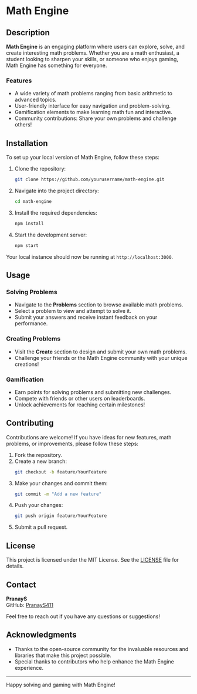 # Math Engine

## Description
**Math Engine** is an engaging platform where users can explore, solve, and create interesting math problems. Whether you are a math enthusiast, a student looking to sharpen your skills, or someone who enjoys gaming, Math Engine has something for everyone. 

### Features
- A wide variety of math problems ranging from basic arithmetic to advanced topics.
- User-friendly interface for easy navigation and problem-solving.
- Gamification elements to make learning math fun and interactive.
- Community contributions: Share your own problems and challenge others!

## Installation

To set up your local version of Math Engine, follow these steps:

1. Clone the repository:
   ```bash
   git clone https://github.com/yourusername/math-engine.git
   ```

2. Navigate into the project directory:
   ```bash
   cd math-engine
   ```

3. Install the required dependencies:
   ```bash
   npm install
   ```

4. Start the development server:
   ```bash
   npm start
   ```

Your local instance should now be running at `http://localhost:3000`.

## Usage

### Solving Problems
- Navigate to the **Problems** section to browse available math problems.
- Select a problem to view and attempt to solve it.
- Submit your answers and receive instant feedback on your performance.

### Creating Problems
- Visit the **Create** section to design and submit your own math problems.
- Challenge your friends or the Math Engine community with your unique creations!

### Gamification
- Earn points for solving problems and submitting new challenges.
- Compete with friends or other users on leaderboards.
- Unlock achievements for reaching certain milestones!

## Contributing

Contributions are welcome! If you have ideas for new features, math problems, or improvements, please follow these steps:

1. Fork the repository.
2. Create a new branch:
   ```bash
   git checkout -b feature/YourFeature
   ```
3. Make your changes and commit them:
   ```bash
   git commit -m "Add a new feature"
   ```
4. Push your changes:
   ```bash
   git push origin feature/YourFeature
   ```
5. Submit a pull request.

## License

This project is licensed under the MIT License. See the [LICENSE](LICENSE) file for details.

## Contact

**PranayS**  
GitHub: [PranayS411](https://PranayS411)  

Feel free to reach out if you have any questions or suggestions!

## Acknowledgments
- Thanks to the open-source community for the invaluable resources and libraries that make this project possible.
- Special thanks to contributors who help enhance the Math Engine experience.

---

Happy solving and gaming with Math Engine!

